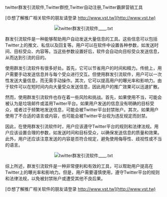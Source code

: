twitter群发引流软件,Twitter群控,Twitter自动注册,Twitter霸屏营销工具

[😍想了解推广相关软件的朋友请登录 http://www.vst.tw](http://www.vst.tw)

 <center><img src="https://vst.tw/MP4/tuiguang/png/7.png" alt="twitter群发引流软件____.txt"></center>

群发引流软件是一种能够帮助用户自动发送大量信息的工具。这些信息可以包括Twitter上的推文、私信以及回复等。用户可以在软件中设置各种参数，如发送时间、目标受众、内容等。当这些参数设置好后，软件会自动向目标受众发送信息，从而达到引流的目的。

使用群发引流软件有很多好处。首先，它可以节省用户的时间和精力。传统上，用户需要手动发送信息并与每个受众进行交互。但使用群发引流软件，用户可以一次性发送大量信息，而无需手动操作。其次，它可以提高用户的曝光率和影响力。由于软件可以在短时间内向大量受众发送信息，因此用户的推广效果可以迅速扩散。

然而，使用群发引流软件也存在着一些风险和挑战。首先，如果使用不当，可能会被认为是垃圾邮件或滥用Twitter平台。如果用户发送的信息没有明确的目标受众，或者过于频繁地发送信息，可能会被Twitter平台封禁账户。其次，如果用户使用了不合适的语言或内容，也可能会被Twitter平台视为违反规定而封禁。

因此，在使用群发引流软件时，用户应该遵守Twitter平台的规则和法律法规。用户应该设置合理的参数，如发送时间和目标受众，以确保发送信息的质量和效果。此外，用户还应该注意发送的内容是否符合规定，避免使用侮辱性、歧视性或不当的语言。

 <center><img src="https://vst.tw/MP4/tuiguang/png/3.png" alt="twitter群发引流软件____.txt"></center>

综上所述，群发引流软件是一种非常便利和有效的工具，可以帮助用户提高在Twitter上的曝光率和影响力。但是，用户需要谨慎使用，遵守Twitter平台的规则和法律法规，以免被封禁账户或遭受其他不良后果。

[😍想了解推广相关软件的朋友请登录 http://www.vst.tw](http://www.vst.tw)



